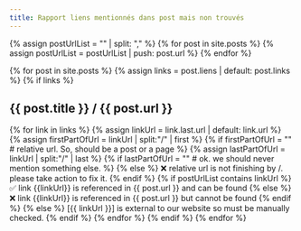 ```yaml
---
title: Rapport liens mentionnés dans post mais non trouvés
---
```

{% assign postUrlList = "" | split: "," %}
{% for post in site.posts %}
  {% assign postUrlList = postUrlList | push: post.url %}
{% endfor %}

{% for post in site.posts %}
  {% assign links = post.liens | default: post.links %}
  {% if links %}
## {{ post.title }} / {{ post.url }}
  {% for link in links %}
    {% assign linkUrl = link.last.url | default: link.url %}
    {% assign firstPartOfUrl = linkUrl | split:"/" | first %}
    {% if firstPartOfUrl = "" # relative url. So, should be a post or a page %}
      {% assign lastPartOfUrl = linkUrl | split:"/" | last %}
      {% if lastPartOfUrl = "" # ok. we should never mention something else. %}
      {% else %}
        ❌ relative url is not finishing by /. please take action to fix it.
      {% endif %}
      {% if postUrlList contains linkUrl %}
        ✅ link {{linkUrl}} is referenced in {{ post.url }}  and can be found
      {% else %}
        ❌ link {{linkUrl}} is referenced in {{ post.url }}  but cannot be found
      {% endif %}
    {% else %}
      [{{ linkUrl }}] is external to our website so must be manually checked.
    {% endif %}
  {% endfor %}
 {% endif %}
{% endfor %}
